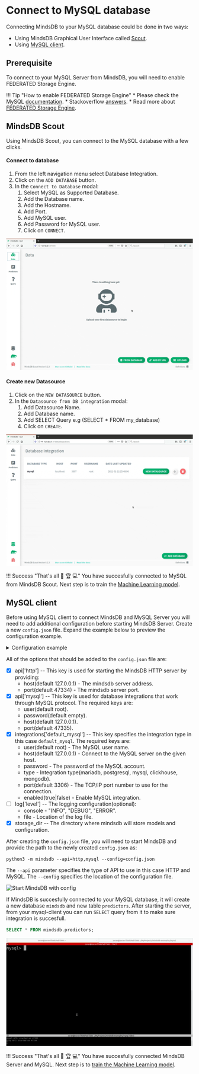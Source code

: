 # Connect to MySQL database

Connecting MindsDB to your MySQL database could be done in two ways:

* Using MindsDB Graphical User Interface called [Scout](#mindsdb-scout).
* Using [MySQL client](#mysql-client).

## Prerequisite

To connect to your MySQL Server from MindsDB, you will need to enable FEDERATED Storage Engine.

!!! Tip "How to enable FEDERATED Storage Engine"
    * Please check the MySQL [documentation](https://dev.mysql.com/doc/refman/8.0/en/federated-storage-engine.html).
    * Stackoverflow [answers](https://stackoverflow.com/questions/5210309/how-can-i-enable-federated-engine-in-mysql-after-installation).
    * Read more about [FEDERATED Storage Engine](https://dev.mysql.com/doc/refman/8.0/en/federated-description.html).

## MindsDB Scout

Using MindsDB Scout, you can connect to the MySQL database with a few clicks.

#### Connect to database

1. From the left navigation menu select Database Integration.
2. Click on the `ADD DATABASE` button. 
3. In the `Connect to Database` modal:
    1. Select MySQL as Supported Database.
    2. Add the Database name.
    3. Add the Hostname.
    4. Add Port.
    5. Add MySQL user.
    6. Add Password for MySQL user.
    7. Click on `CONNECT`.


![Connect to MySQL](/assets/data/mysql.gif)

#### Create new Datasource

1. Click on the `NEW DATASOURCE` button.
2. In the `Datasource from DB integration` modal:
    1. Add Datasource Name.
    2. Add Database name.
    3. Add SELECT Query e.g (SELECT * FROM my_database)
    4. Click on `CREATE`.

![Create MySQL Datasource](/assets/data/mysql-ds.gif)

!!! Success "That's all :tada: :trophy:  :computer:"
    You have succesfully connected to MySQL from MindsDB Scout. Next step is to train the [Machine Learning model](/model/train).

## MySQL client

Before using MySQL client to connect MindsDB and MySQL Server you will need to add additional configuration before starting MindsDB Server. Create a new `config.json` file. Expand the example below to preview the configuration example.

<details class="success">
    <summary> Configuration example</summary>  
```json
{
    "api": {
        "http": {
            "host": "0.0.0.0",
            "port": "47334"
        },
        "mysql": {
            "host": "127.0.0.1",
            "password": "",
            "port": "47335",
            "user": "root"
        }
    },
    "config_version": "1.4",
    "debug": true,
    "integrations": {
       "default_mysql": {
            "publish": true,
            "host": "localhost",
            "password": "root",
            "port": 3307,
            "type": "mysql",
            "user": "root"
        }
    },
    "log": {
        "level": {
            "console": "DEBUG",
            "file": "INFO"
        }
    },
    "storage_dir": "/storage"
}
```        
</details> 

All of the options that should be added to the `config.json` file are:

* [x] api['http'] -- This key is used for starting the MindsDB HTTP server by providing:
    * host(default 127.0.0.1) - The mindsdb server address.
    * port(default 47334) - The mindsdb server port.
* [x] api['mysql'] -- This key is used for database integrations that work through MySQL protocol. The required keys are:
    * user(default root).
    * password(default empty).
    * host(default 127.0.0.1).
    * port(default 47335).
* [x] integrations['default_mysql'] -- This key specifies the integration type in this case `default_mysql`. The required keys are:
    * user(default root) - The MySQL user name.
    * host(default 127.0.0.1) - Connect to the MySQL server on the given host. 
    * password - The password of the MySQL account. 
    * type - Integration type(mariadb, postgresql, mysql, clickhouse, mongodb).
    * port(default 3306) - The TCP/IP port number to use for the connection. 
    * enabled(true|false) - Enable MySQL integration.
* [ ] log['level'] -- The logging configuration(optional):
    * console - "INFO", "DEBUG", "ERROR".
    * file - Location of the log file.
* [x] storage_dir -- The directory where mindsdb will store models and configuration.

After creating the `config.json` file, you will need to start MindsDB and provide the path to the newly created `config.json` as:

```
python3 -m mindsdb --api=http,mysql --config=config.json
```
The `--api` parameter specifies the type of API to use in this case HTTP and MySQL. The `--config` specifies the location of the configuration file.

![Start MindsDB with config](/assets/data/mysql-client.gif)


If MindsDB is succesfully connected to your MySQL database, it will create a new database `mindsdb` and new table `predictors`.
After starting the server, from your mysql-client you can run `SELECT` query from it to make sure integration is succesfull.

```sql
SELECT * FROM mindsdb.predictors;
```

![SELECT from MindsDB predictors table](/assets/data/mysql-select.gif)

!!! Success "That's all :tada: :trophy:  :computer:"
    You have succesfully connected MindsDB Server and MySQL. Next step is to [train the Machine Learning model](/model/mysql).
